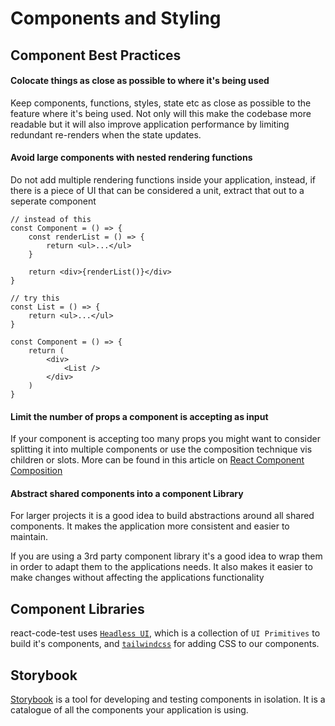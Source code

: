 # Components and Styling

## Component Best Practices

#### Colocate things as close as possible to where it's being used

Keep components, functions, styles, state etc as close as possible to the feature where it's being used. Not only will this make the codebase more readable but it will also improve application performance by limiting redundant re-renders when the state updates.

#### Avoid large components with nested rendering functions

Do not add multiple rendering functions inside your application, instead, if there is a piece of UI that can be considered a unit, extract that out to a seperate component

```
// instead of this
const Component = () => {
    const renderList = () => {
        return <ul>...</ul>
    }

    return <div>{renderList()}</div>
}

// try this
const List = () => {
    return <ul>...</ul>
}

const Component = () => {
    return (
        <div>
            <List />
        </div>
    )
}
```

#### Limit the number of props a component is accepting as input

If your component is accepting too many props you might want to consider splitting it into multiple components or use the composition technique vis children or slots. More can be found in this article on [React Component Composition](https://formidable.com/blog/2021/react-composition/#:~:text=In%20terms%20of%20refactoring%2C%20React,structure%20and%20complete%20your%20application.)

#### Abstract shared components into a component Library

For larger projects it is a good idea to build abstractions around all shared components. It makes the application more consistent and easier to maintain.

If you are using a 3rd party component library it's a good idea to wrap them in order to adapt them to the applications needs. It also makes it easier to make changes without affecting the applications functionality

## Component Libraries

react-code-test uses [`Headless UI`](https://headlessui.dev/), which is a collection of `UI Primitives` to build it's components, and [`tailwindcss`](https://tailwindcss.com/G) for adding CSS to our components.

## Storybook

[Storybook](https://storybook.js.org/) is a tool for developing and testing components in isolation. It is a catalogue of all the components your application is using.
